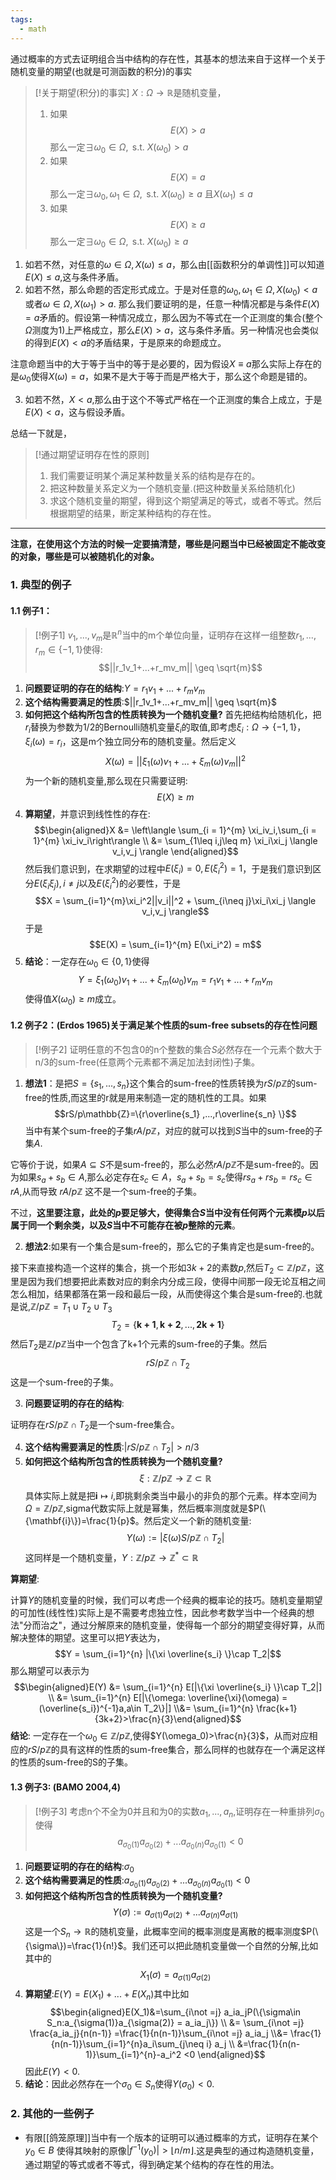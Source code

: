 ```yaml
---
tags:
  - math
---
```


通过概率的方式去证明组合当中结构的存在性，其基本的想法来自于这样一个关于随机变量的期望(也就是可测函数的积分)的事实

> [!关于期望(积分)的事实]
> $X:\Omega \to \mathbb{R}$是随机变量，
> 1. 如果$$E(X)> a$$那么一定$\exists \omega_0 \in \Omega,\text{ s.t. } X(\omega_0) >  a$
> 2. 如果$$E(X)= a$$那么一定$\exists \omega_0,\omega_1 \in \Omega,\text{ s.t. } X(\omega_0) \geq  a$ 且$X(\omega_1) \leq  a$
> 3. 如果$$E(X)\geq a$$那么一定$\exists \omega_0 \in \Omega,\text{ s.t. } X(\omega_0) \geq   a$

 1. 如若不然，对任意的$\omega \in \Omega,X(\omega)\leq a$，那么由[[函数积分的单调性]]可以知道$E(X)\leq a$,这与条件矛盾。
 2. 如若不然，那么命题的否定形式成立。于是对任意的$\omega_0,\omega_1 \in \Omega,X(\omega_0)< a$或者$\omega \in \Omega,X(\omega_1)> a$.
那么我们要证明的是，任意一种情况都是与条件$E(X)=a$矛盾的。假设第一种情况成立，那么因为不等式在一个正测度的集合(整个$\Omega$测度为1)上严格成立，那么$E(X)>a$，这与条件矛盾。另一种情况也会类似的得到$E(X)<a$的矛盾结果，于是原来的命题成立。

注意命题当中的大于等于当中的等于是必要的，因为假设$X \equiv a$那么实际上存在的是$\omega_0$使得$X(\omega)=a$，如果不是大于等于而是严格大于，那么这个命题是错的。

 3. 如若不然，$X < a$,那么由于这个不等式严格在一个正测度的集合上成立，于是$E(X)< a$，这与假设矛盾。

总结一下就是，

> [!通过期望证明存在性的原则]
> 1. 我们需要证明某个满足某种数量关系的结构是存在的。
> 2. 把这种数量关系定义为一个随机变量.(把这种数量关系给随机化)
> 3. 求这个随机变量的期望，得到这个期望满足的等式，或者不等式。然后根据期望的结果，断定某种结构的存在性。

---

**注意，在使用这个方法的时候一定要搞清楚，哪些是问题当中已经被固定不能改变的对象，哪些是可以被随机化的对象。**


### 1. 典型的例子
#### 1.1 例子1：

> [!例子1]
> $v_1,...,v_m$是$\mathbb{R}^n$当中的m个单位向量，证明存在这样一组整数$r_1,...,r_m \in \{-1,1\}$使得:$$||r_1v_1+...+r_mv_m|| \geq \sqrt{m}$$

1.  **问题要证明的存在的结构**:$Y = r_1v_1+...+r_mv_m$
2.  **这个结构需要满足的性质**:$||r_1v_1+...+r_mv_m|| \geq \sqrt{m}$
3.  **如何把这个结构所包含的性质转换为一个随机变量?**
    首先把结构给随机化，把$r_i$替换为参数为1/2的Bernoulli随机变量$\xi_i$的取值,即考虑$\xi_i:\Omega \to \{-1,1\}$，$\xi_i(\omega) = r_i$，这是m个独立同分布的随机变量。然后定义$$X(\omega) =
    ||\xi_1(\omega)v_1+...+\xi_m(\omega)v_m||^2$$为一个新的随机变量,那么现在只需要证明:$$E(X)
    \geq m$$
4.  **算期望**，并意识到线性性的存在:$$\begin{aligned}X
    &= \left\langle \sum_{i = 1}^{m} \xi_iv_i,\sum_{i = 1}^{m}
    \xi_iv_i\right\rangle \\ &= \sum_{1\leq i,j\leq m}
    \xi_i\xi_j \langle v_i,v_j \rangle
    \end{aligned}$$然后我们意识到，在求期望的过程中$E(\xi_i) = 0,E(\xi_i^2)=1$，于是我们意识到区分$E(\xi_i\xi_j),i\neq j$以及$E(\xi_i^2)$的必要性，于是$$X =
    \sum_{i=1}^{m}\xi_i^2||v_i||^2 + \sum_{i\neq
    j}\xi_i\xi_j \langle v_i,v_j \rangle$$于是$$E(X) =
    \sum_{i=1}^{m} E(\xi_i^2) = m$$
5.  **结论**：一定存在$\omega_0 \in \{0,1\}$使得$$Y = \xi_1(\omega_0)v_1+...+\xi_m(\omega_0)v_m
    = r_1v_1+...+r_mv_m$$使得值$X(\omega_0) \geq m$成立。



#### 1.2 例子2：(Erdos 1965)关于满足某个性质的sum-free subsets的存在性问题


> [!例子2]
> 证明任意的不包含0的n个整数的集合$S$必然存在一个元素个数大于n/3的sum-free(任意两个元素都不满足加法封闭性)子集。

1.  **想法1**：是把$S =\{s_1,...,s_n\}$这个集合的sum-free的性质转换为$rS/p\mathbb{Z}$的sum-free的性质,而这里的r就是用来制造一定的随机性的工具。如果$$rS/p\mathbb{Z}=\{r\overline{s_1}
    ,...,r\overline{s_n} \}$$当中有某个sum-free的子集$rA/p\mathbb{Z}$，对应的就可以找到$S$当中的sum-free的子集$A$.

它等价于说，如果$A \subseteq S$不是sum-free的，那么必然$rA/p\mathbb{Z}$不是sum-free的。因为如果$s_a+s_b \in A$,那么必定存在$s_c \in A$，$s_a+s_b = s_c$使得$rs_a+rs_b = rs_c \in rA$,从而导致 $rA/p \mathbb{Z}$ 这不是一个sum-free的子集。

不过，**这里要注意，此处的$p$要足够大，使得集合$S$当中没有任何两个元素模$p$以后属于同一个剩余类，以及$S$当中不可能存在被$p$整除的元素**。

2.  **想法2**:如果有一个集合是sum-free的，那么它的子集肯定也是sum-free的。

接下来直接构造一个这样的集合，挑一个 形如$3k+2$的素数$p$,然后$T_2\subset \mathbb{Z}/p\mathbb{Z}$，这里是因为我们想要把此素数对应的剩余内分成三段，使得中间那一段无论互相之间怎么相加，结果都落在第一段和最后一段，从而使得这个集合是sum-free的.也就是说,$\mathbb{Z}/p\mathbb{Z} = T_1\cup T_2\cup T_3$
$$T_2 =\{\mathbf{k+1},\mathbf{k+2},...,\mathbf{2k+1}\}$$然后$T_2$是$\mathbb{Z}/p\mathbb{Z}$当中一个包含了k+1个元素的sum-free的子集。然后$$rS/p\mathbb{Z} \cap T_2$$这是一个sum-free的子集。

3.   **问题要证明的存在的结构**:

证明存在$rS/p\mathbb{Z} \cap T_2$是一个sum-free集合。

4.  **这个结构需要满足的性质**:$|rS/p\mathbb{Z} \cap T_2|>n/3$
5.  **如何把这个结构所包含的性质转换为一个随机变量?** 
$$\xi:\mathbb{Z}/p\mathbb{Z}\to \mathbb{Z}\subset\mathbb{R}$$具体实际上就是把$\mathbf{i}\mapsto i$,即挑剩余类当中最小的非负的那个元素。样本空间为$\Omega = \mathbb{Z}/p\mathbb{Z}$,sigma代数实际上就是幂集，然后概率测度就是$P(\{\mathbf{i}\})=\frac{1}{p}$。然后定义一个新的随机变量:$$Y(\omega):=|\xi(\omega)S/p\mathbb{Z} \cap T_2|$$这同样是一个随机变量，$Y:\mathbb{Z}/p\mathbb{Z}\to \mathbb{Z}^{*}\subset \mathbb{R}$

 **算期望**:

计算$Y$的随机变量的时候，我们可以考虑一个经典的概率论的技巧。随机变量期望的可加性(线性性)实际上是不需要考虑独立性，因此参考数学当中一个经典的想法"分而治之"，通过分解原来的随机变量，使得每一个部分的期望变得好算，从而解决整体的期望。这里可以把$Y$表达为，$$Y  = \sum_{i=1}^{n} |\{\xi \overline{s_i} \}\cap
T_2|$$那么期望可以表示为$$\begin{aligned}E(Y) &=
\sum_{i=1}^{n} E[|\{\xi \overline{s_i} \}\cap T_2|]
 \\ &= \sum_{i=1}^{n} E[|\{\omega: \overline{\xi}(\omega) =(\overline{s_i})^{-1}a,a\in
  T_2\}|] \\&= \sum_{i=1}^{n}
 \frac{k+1}{3k+2}>\frac{n}{3}\end{aligned}$$
**结论**:
一定存在一个$\omega_0 \in \mathbb{Z}/p\mathbb{Z}$,使得$Y(\omega_0)>\frac{n}{3}$，从而对应相应的$rS/p\mathbb{Z}$的具有这样的性质的sum-free集合，那么同样的也就存在一个满足这样的性质的sum-free的S的子集。



#### 1.3 例子3: (BAMO 2004,4)

> [!例子3]
> 考虑n个不全为0并且和为0的实数$a_1,...,a_n$,证明存在一种重排列$\sigma_0$使得$$a_{\sigma_0(1)}a_{\sigma_0(2)}+...a_{\sigma_0(n)}a_{\sigma_0(1)}<0$$


1.  **问题要证明的存在的结构**:$\sigma_0$
2.  **这个结构需要满足的性质**:$a_{\sigma_0(1)}a_{\sigma_0(2)}+...a_{\sigma_0(n)}a_{\sigma_0(1)}<0$
3.  **如何把这个结构所包含的性质转换为一个随机变量?**  $$Y(\sigma):=a_{\sigma(1)}a_{\sigma(2)}+...a_{\sigma(n)}a_{\sigma(1)}$$这是一个$S_n\to \mathbb{R}$的随机变量，此概率空间的概率测度是离散的概率测度$P(\{\sigma\})=\frac{1}{n!}$。我们还可以把此随机变量做一个自然的分解,比如其中的$$X_1(\sigma)= a_{\sigma(1)}a_{\sigma(2)}$$
4.  **算期望**:$E(Y) =E(X_1)+...+E(X_n)$其中比如$$\begin{aligned}E(X_1)&=\sum_{i\not
    =j} a_ia_jP(\{\sigma\in S_n:a_{\sigma(1)}a_{\sigma(2)} =
    a_ia_j\}) \\ &= \sum_{i\not =j} \frac{a_ia_j}{n(n-1)}
    =\frac{1}{n(n-1)}\sum_{i\not =j} a_ia_j \\&=
    \frac{1}{n(n-1)}\sum_{i=1}^{n}a_i\sum_{j\neq i} a_j \\
    &=\frac{1}{n(n-1)}\sum_{i=1}^{n}-a_i^2 <0
    \end{aligned}$$ 因此$E(Y) <0$.
5. **结论**：因此必然存在一个$\sigma_0 \in S_n$使得$Y(\sigma_0)<0$.


### 2. 其他的一些例子

* 有限[[鸽笼原理]]当中有一个版本的证明可以通过概率的方式，证明存在某个$y_0 \in B$ 使得其映射的原像$|f^{-1}(y_0)| > \lfloor n/m\rfloor$.这是典型的通过构造随机变量，通过期望的等式或者不等式，得到确定某个结构的存在性的用法。














